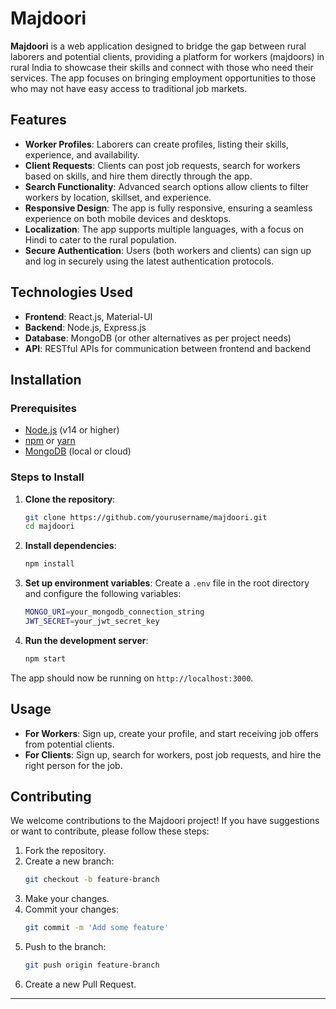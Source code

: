 

# Majdoori

**Majdoori** is a web application designed to bridge the gap between rural laborers and potential clients, providing a platform for workers (majdoors) in rural India to showcase their skills and connect with those who need their services. The app focuses on bringing employment opportunities to those who may not have easy access to traditional job markets.

## Features

- **Worker Profiles**: Laborers can create profiles, listing their skills, experience, and availability.
- **Client Requests**: Clients can post job requests, search for workers based on skills, and hire them directly through the app.
- **Search Functionality**: Advanced search options allow clients to filter workers by location, skillset, and experience.
- **Responsive Design**: The app is fully responsive, ensuring a seamless experience on both mobile devices and desktops.
- **Localization**: The app supports multiple languages, with a focus on Hindi to cater to the rural population.
- **Secure Authentication**: Users (both workers and clients) can sign up and log in securely using the latest authentication protocols.

## Technologies Used

- **Frontend**: React.js, Material-UI
- **Backend**: Node.js, Express.js
- **Database**: MongoDB (or other alternatives as per project needs)
- **API**: RESTful APIs for communication between frontend and backend

## Installation

### Prerequisites

- [Node.js](https://nodejs.org/) (v14 or higher)
- [npm](https://www.npmjs.com/) or [yarn](https://yarnpkg.com/)
- [MongoDB](https://www.mongodb.com/) (local or cloud)

### Steps to Install

1. **Clone the repository**:
    ```bash
    git clone https://github.com/yourusername/majdoori.git
    cd majdoori
    ```

2. **Install dependencies**:
    ```bash
    npm install
    ```

3. **Set up environment variables**:
    Create a `.env` file in the root directory and configure the following variables:
    ```bash
    MONGO_URI=your_mongodb_connection_string
    JWT_SECRET=your_jwt_secret_key
   

4. **Run the development server**:
    ```bash
    npm start
    ```

The app should now be running on `http://localhost:3000`.

## Usage

- **For Workers**: Sign up, create your profile, and start receiving job offers from potential clients.
- **For Clients**: Sign up, search for workers, post job requests, and hire the right person for the job.

## Contributing

We welcome contributions to the Majdoori project! If you have suggestions or want to contribute, please follow these steps:

1. Fork the repository.
2. Create a new branch:
    ```bash
    git checkout -b feature-branch
    ```
3. Make your changes.
4. Commit your changes:
    ```bash
    git commit -m 'Add some feature'
    ```
5. Push to the branch:
    ```bash
    git push origin feature-branch
    ```
6. Create a new Pull Request.

---


